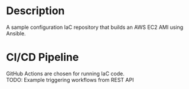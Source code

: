 # Description

A sample configuration IaC repository that builds an AWS EC2 AMI 
using Ansible. 

# CI/CD Pipeline
GitHub Actions are chosen for running IaC code.  
TODO: Example triggering workflows from REST API  

